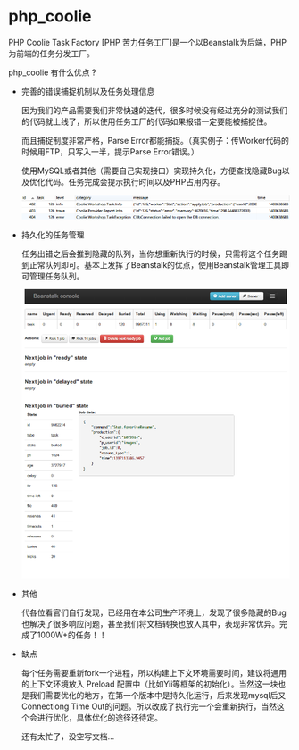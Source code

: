php_coolie
==========

PHP Coolie Task Factory [PHP 苦力任务工厂]是一个以Beanstalk为后端，PHP为前端的任务分发工厂。

php_coolie 有什么优点 ?

- 完善的错误捕捉机制以及任务处理信息

	因为我们的产品需要我们非常快速的迭代，很多时候没有经过充分的测试我们的代码就上线了，所以使用任务工厂的代码如果报错一定要能被捕捉住。

	而且捕捉制度非常严格，Parse Error都能捕捉。（真实例子：传Worker代码的时候用FTP，只写入一半，提示Parse Error错误。）

	使用MySQL或者其他（需要自己实现接口）实现持久化，方便查找隐藏Bug以及优化代码。任务完成会提示执行时间以及PHP占用内存。

	![](https://raw.githubusercontent.com/qpwoeiru96/php_coolie/master/snap/1.png)

- 持久化的任务管理

	任务出错之后会推到隐藏的队列，当你想重新执行的时候，只需将这个任务踢到正常队列即可。基本上发挥了Beanstalk的优点，使用Beanstalk管理工具即可管理任务队列。
	
	![](https://raw.githubusercontent.com/qpwoeiru96/php_coolie/master/snap/2.png)

- 其他

	代各位看官们自行发现，已经用在本公司生产环境上，发现了很多隐藏的Bug也解决了很多响应问题，甚至我们将文档转换也放入其中，表现非常优异。完成了1000W+的任务！！ 

- 缺点 

	每个任务需要重新fork一个进程，所以构建上下文环境需要时间，建议将通用的上下文环境放入 Preload 配置中（比如Yii等框架的初始化）。当然这一块也是我们需要优化的地方，在第一个版本中是持久化运行，后来发现mysql后又 Connectiong Time Out的问题。所以改成了执行完一个会重新执行，当然这个会进行优化，具体优化的途径还待定。

	还有太忙了，没空写文档...


